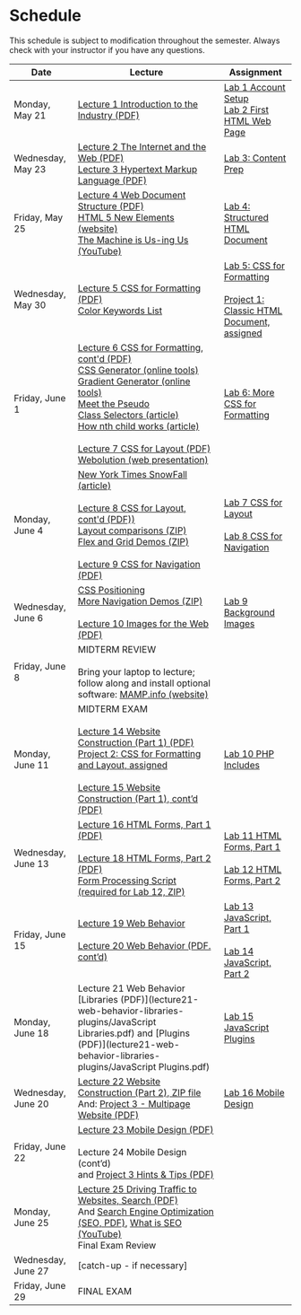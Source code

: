 # Schedule
This schedule is subject to modification throughout the semester. Always check with your instructor if you have any questions.

| Date               | Lecture                                                      | Assignment                                                   |
| ------------------ | ------------------------------------------------------------ | ------------------------------------------------------------ |
| Monday, May 21     | [Lecture 1 Introduction to the Industry (PDF)](lecture01-introduction-to-the-industry/introduction-to-the-industry.pdf) | [Lab 1 Account Setup](lab01-account-setup/instructions.md)<br>[Lab 2 First HTML Web Page](lab02-first-html-webpage/instructions.md) |
| Wednesday, May 23  | [Lecture 2 The Internet and the Web (PDF)](lecture02-internet-and-web/internet-and-web.pdf)<br>[Lecture 3 Hypertext Markup Language (PDF)](lecture03-web-and-html/web-and-html.pdf) | [Lab 3: Content Prep](lab03-content-prep/instructions.md)    |
| Friday, May 25     | [Lecture 4 Web Document Structure (PDF)](lecture04-web-document-structure/web-document-structure.pdf)<br />[HTML 5 New Elements (website)](https://www.w3schools.com/html/html5_new_elements.asp)<br />[The Machine is Us-ing Us (YouTube)](https://youtu.be/NLlGopyXT_g) | [Lab 4: Structured HTML Document](lab04-structured-html-document/instructions.md) |
| Wednesday, May 30  | [Lecture 5 CSS for Formatting (PDF)](lecture05-css-for-formatting/css-for-formatting.pdf)<br />[Color Keywords List](https://developer.mozilla.org/en-US/docs/Web/CSS/color_value) | [Lab 5: CSS for Formatting](lab05-css-for-formatting-1/instructions.md)<br><br>[Project 1: Classic HTML Document, assigned](project01-classic-html-document/instructions.md) |
| Friday, June 1     | [Lecture 6 CSS for Formatting, cont'd (PDF)](lecture06-css-for-formatting2/selectors-box-floats.pdf)<br>[CSS Generator (online tools)](http://css3generator.com/)<br>[Gradient Generator (online tools)](http://www.colorzilla.com/gradient-editor/)<br>[Meet the Pseudo Class Selectors (article)](https://css-tricks.com/pseudo-class-selectors/)<br>[How nth child works (article)](https://css-tricks.com/how-nth-child-works/)<br><br>[Lecture 7 CSS for Layout (PDF)](lecture07-css-for-layout/css-for-layout.pdf)<br>[Webolution (web presentation)](http://fabianburghardt.de/webolution/) | [Lab 6: More CSS for Formatting](lab06-css-for-formatting-2/instructions.md) |
| Monday, June 4     | [New York Times SnowFall (article)](http://www.nytimes.com/projects/2012/snow-fall/index.html#/?part=tunnel-creek)<br><br>[Lecture 8 CSS for Layout, cont'd (PDF))](lecture08-css-for-layout2/css-for-layout2.pdf)<br>[Layout comparisons (ZIP)](lecture08-css-for-layout2/layout-comparisons.zip)<br>[Flex and Grid Demos (ZIP)](lecture08-css-for-layout2/flex-grid_demo.zip)<br><br>[Lecture 9 CSS for Navigation (PDF)](lecture08-css-for-layout2/css-for-navigation.pdf) | [Lab 7 CSS for Layout](lab07-css-for-layout/instructions.md)<br><br>[Lab 8 CSS for Navigation](lab08-css-for-navigation/instructions.md) |
| Wednesday, June 6  | [CSS Positioning](lecture09-css-for-navigation/css-positioning.pdf)<br>[More Navigation Demos (ZIP)](lecture09-css-for-navigation/more-nav-demos.zip)<br><br>[Lecture 10 Images for the Web (PDF)](lecture10-images-for-web/images-for-web.pdf) | [Lab 9 Background Images](lab09-background-images/instructions.md) |
| Friday, June 8     | MIDTERM REVIEW<br /><br>Bring your laptop to lecture; follow along and install optional software:  [MAMP.info (website)](https://www.mamp.info/en/downloads/) |                                                              |
| Monday, June 11    | MIDTERM EXAM<br><br>[Lecture 14 Website Construction (Part 1) (PDF)](lecture14-website-construction/server-side-includes.pdf)<br />[Project 2: CSS for Formatting and Layout, assigned](project02-css-for-formatting-and-layout/instructions.md)<br><br>[Lecture 15 Website Construction (Part 1), cont’d (PDF)](lecture15-website-construction2/wamp-mamp.pdf) | [Lab 10 PHP Includes](lab10-php-includes/instructions.md)    |
| Wednesday, June 13 | [Lecture 16 HTML Forms, Part 1 (PDF)](lecture16-html-forms1/html-forms1.pdf)<br><br>[Lecture 18 HTML Forms, Part 2 (PDF)](lecture18-html-forms2/html-forms2.pdf)<br>[Form Processing Script (required for Lab 12, ZIP)](http://urcsc170.org/rkostin/distribution/form_processing_script.zip) | [Lab 11 HTML Forms, Part 1](lab11-html-forms-1/instructions.md)<br><br>[Lab 12 HTML Forms, Part 2](lab12-html-forms-2/instructions.md) |
| Friday, June 15    | [Lecture 19 Web Behavior](lecture19-web-behavior/webpage-behavior.pdf)<br><br>[Lecture 20 Web Behavior (PDF. cont’d)](lecture20-web-behavior2/document-object-model.pdf) | [Lab 13 JavaScript, Part 1](lab13-javascript-1/instructions.md)<br><br>[Lab 14 JavaScript, Part 2](lab14-javascript-2/instructions.md) |
| Monday, June 18    | Lecture 21 Web Behavior [Libraries (PDF)](lecture21-web-behavior-libraries-plugins/JavaScript Libraries.pdf) and [Plugins (PDF)](lecture21-web-behavior-libraries-plugins/JavaScript Plugins.pdf) | [Lab 15 JavaScript Plugins](lab15-javaScript-plugins/instructions.md) |
| Wednesday, June 20 | [Lecture 22 Website Construction (Part 2), ZIP file](lecture22-website-construction2/demo-files.zip)<br>And: [Project 3 - Multipage Website (PDF)](project03-multipage-website/instructions.md) | [Lab 16 Mobile Design](lab16-mobile-design/instructions.md)  |
| Friday, June 22    | [Lecture 23 Mobile Design (PDF)](lecture23-mobile-design/mobile-design.pdf)<br><br>Lecture 24 Mobile Design (cont’d)<br>and [Project 3 Hints & Tips (PDF)](lecture24-mobile-design2/html-structure-for-project3.pdf) |                                                              |
| Monday, June 25    | [Lecture 25 Driving Traffic to Websites, Search (PDF)](lecture25-driving-traffic-to-websites/search.pdf)<br>And [Search Engine Optimization (SEO, PDF)](lecture25-driving-traffic-to-websites/periodic-table-of-seo-success-factors.pdf), [What is SEO (YouTube)](https://youtu.be/hF515-0Tduk)<br>Final Exam Review |                                                              |
| Wednesday, June 27 | [catch-up - if necessary]                                    |                                                              |
| Friday, June 29    | FINAL EXAM                                                   |                                                              |

